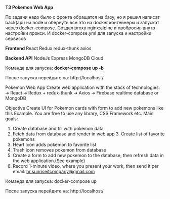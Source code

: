 **ТЗ Pokemon Web App**

По задачи надо было с фронта обращатся на базу, но я решил написат back(api) на node и обернуть все это на docker контейнеры и запускат через docker-compose. Создал proxy nginx:alpine и пробросил внутр настройки прокси. И docker-compose.yml для запуска и настройки сервисов

**Frontend**
React Redux redux-thunk axios

**Backend API**
NodeJs Express MongoDB Cloud

Команда для запуска: **docker-compose up -b**

После запуска перейдите на: http://localhost/

Pokemon Web App
Create web application with the stack of technologies: ➔ React
➔ Redux + redux-thunk
➔ Axios
➔ Firebase realtime database or MongoDB

Objective
Create UI for Pokemon cards with form to add new pokemons like this Example. You are free to use any library, CSS Framework etc.
Main goals:

1. Create database and fill with pokemon data
2. Fetch data from database and render in web app 3. Create list of favorite pokemons
3. Heart icon adds pokemon to favorite list
4. Trash icon removes pokemon from database
5. Create a form to add new pokemon to the database, then refresh data in the web application.(See example)
6. Record 1-minute video, where you present your work, then send it per email: hr.sunriseitcompany@gmail.com

Команда для запуска: docker-compose up

После запуска перейдите на: http://localhost/
